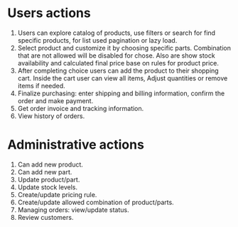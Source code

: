 # Users actions

1. Users can explore catalog of products, use filters or search for find specific products, for list used pagination or lazy load.
2. Select product and customize it by choosing specific parts. Combination that are not allowed will be disabled for chose.
   Also are show stock availability and calculated final price base on rules for product price.
3. After completing choice users can add the product to their shopping cart. Inside the cart user can view all items, Adjust quantities or remove items if needed.
4. Finalize purchasing: enter shipping and billing information, confirm the order and make payment.
5. Get order invoice and tracking information.
6. View history of orders.

# Administrative actions

1. Can add new product.
2. Can add new part.
3. Update product/part.
4. Update stock levels.
5. Create/update pricing rule.
6. Create/update allowed combination of product/parts.
7. Managing orders: view/update status.
8. Review customers.